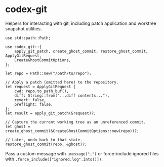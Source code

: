 # codex-git

Helpers for interacting with git, including patch application and worktree
snapshot utilities.

```rust,no_run
use std::path::Path;

use codex_git::{
    apply_git_patch, create_ghost_commit, restore_ghost_commit, ApplyGitRequest,
    CreateGhostCommitOptions,
};

let repo = Path::new("/path/to/repo");

// Apply a patch (omitted here) to the repository.
let request = ApplyGitRequest {
    cwd: repo.to_path_buf(),
    diff: String::from("...diff contents..."),
    revert: false,
    preflight: false,
};
let result = apply_git_patch(&request)?;

// Capture the current working tree as an unreferenced commit.
let ghost = create_ghost_commit(&CreateGhostCommitOptions::new(repo))?;

// Later, undo back to that state.
restore_ghost_commit(repo, &ghost)?;
```

Pass a custom message with `.message("…")` or force-include ignored files with
`.force_include(["ignored.log".into()])`.
